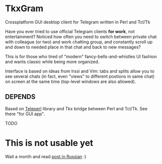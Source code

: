 # TkxGram
Crossplatform GUI desktop client for Telegram written in Perl and Tcl/Tk

Have you ever tried to use official Telegram clients **for work**, not entertainment? Noticed how often you need to switch between private chat with colleague (or two) and work chatting group, and constantly scroll up and down to needed place in that chat and back to new messages?

This is for those who tired of "modern" fancy-bells-and-whistles UI fashion and wants classic while being more organized.

Interface is based on ideas from Irssi and Vim: tabs and splits allow you to see several chats (in fact, even "views" to different postions in same chat) on screen at the same time (top-level windows are also allowed).

## DEPENDS

Based on [Teleperl](https://github.com/vgadfly/teleperl) library and Tkx bridge between Perl and Tcl/Tk. See there "for GUI app".

TODO

# This is not usable yet

Wait a month and read [post in Russian](https://habr.com/ru/post/472970/) :)